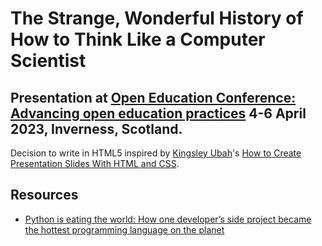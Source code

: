 # The Strange, Wonderful History of How to Think Like a Computer Scientist

## Presentation at [Open Education Conference: Advancing open education practices](https://altc.alt.ac.uk/oer23/) 4-6 April 2023, Inverness, Scotland.

Decision to write in HTML5 inspired by
[Kingsley Ubah](https://tutsplus.com/authors/kingsley-ubah)'s
[How to Create Presentation Slides With HTML and CSS](https://code.tutsplus.com/tutorials/how-to-create-presentation-slides-with-html-and-css--net-19870).

## Resources

* [Python is eating the world: How one developer’s side project became the
  hottest programming language on the planet](https://www.techrepublic.com/article/python-is-eating-the-world-how-one-developers-side-project-became-the-hottest-programming-language-on-the-planet/)
